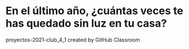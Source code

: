 # En el último año, ¿cuántas veces te has quedado sin luz en tu casa?
proyectos-2021-club_4_1 created by GitHub Classroom
